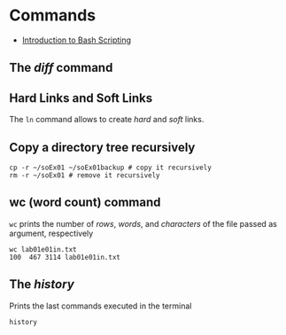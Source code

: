 # Commands

- [Introduction to Bash Scripting](https://github.com/bobbyiliev/introduction-to-bash-scripting)

## The *diff* command

## Hard Links and Soft Links

The `ln` command allows to create *hard* and *soft* links.

## Copy a directory tree recursively

```shell
cp -r ~/soEx01 ~/soEx01backup # copy it recursively
rm -r ~/soEx01 # remove it recursively
```

## wc (word count) command

`wc` prints the number of *rows*, *words*, and *characters* of the file passed as argument, respectively
```shell
wc lab01e01in.txt 
100  467 3114 lab01e01in.txt
```

## The *history*

Prints the last commands executed in the terminal
```shell
history
```

